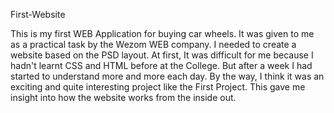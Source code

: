 First-Website


This is my first WEB Application for buying car wheels. It was given to me as a practical task by the Wezom WEB company. I needed to create a website based on the PSD layout. At first, It was difficult for me because I hadn't learnt CSS and HTML before at the College. But after a week I had started to understand more and more each day. 
By the way, I think it was an exciting and quite interesting project like the First Project. This gave me insight into how the website works from the inside out.
